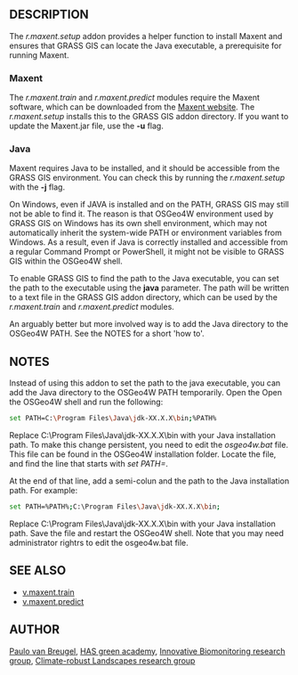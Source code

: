 ## DESCRIPTION

The *r.maxent.setup* addon provides a helper function to install Maxent
and ensures that GRASS GIS can locate the Java executable, a
prerequisite for running Maxent.

### Maxent

The *r.maxent.train* and *r.maxent.predict* modules require the Maxent
software, which can be downloaded from the [Maxent
website](https://biodiversityinformatics.amnh.org/open_source/maxent).
The *r.maxent.setup* installs this to the GRASS GIS addon directory. If
you want to update the Maxent.jar file, use the **-u** flag.

### Java

Maxent requires Java to be installed, and it should be accessible from
the GRASS GIS environment. You can check this by running the
*r.maxent.setup* with the **-j** flag.

On Windows, even if JAVA is installed and on the PATH, GRASS GIS may
still not be able to find it. The reason is that OSGeo4W environment
used by GRASS GIS on Windows has its own shell environment, which may
not automatically inherit the system-wide PATH or environment variables
from Windows. As a result, even if Java is correctly installed and
accessible from a regular Command Prompt or PowerShell, it might not be
visible to GRASS GIS within the OSGeo4W shell.

To enable GRASS GIS to find the path to the Java executable, you can set
the path to the executable using the **java** parameter. The path will
be written to a text file in the GRASS GIS addon directory, which can be
used by the *r.maxent.train* and *r.maxent.predict* modules.

An arguably better but more involved way is to add the Java directory to
the OSGeo4W PATH. See the NOTES for a short 'how to'.

## NOTES

Instead of using this addon to set the path to the java executable, you
can add the Java directory to the OSGeo4W PATH temporarily. Open the
Open the OSGeo4W shell and run the following:

```sh
set PATH=C:\Program Files\Java\jdk-XX.X.X\bin;%PATH%
```

Replace C:\\Program Files\\Java\\jdk-XX.X.X\\bin with your Java
installation path. To make this change persistent, you need to edit the
*osgeo4w.bat* file. This file can be found in the OSGeo4W installation
folder. Locate the file, and find the line that starts with *set PATH=*.

At the end of that line, add a semi-colun and the path to the Java
installation path. For example:

```sh
set PATH=%PATH%;C:\Program Files\Java\jdk-XX.X.X\bin;
```

Replace C:\\Program Files\\Java\\jdk-XX.X.X\\bin with your Java
installation path. Save the file and restart the OSGeo4W shell. Note
that you may need administrator rightrs to edit the osgeo4w.bat file.

## SEE ALSO

- [v.maxent.train](v.maxent.train.md)
- [v.maxent.predict](v.maxent.predict.md)

## AUTHOR

[Paulo van Breugel](https:ecodiv.earth), [HAS green
academy](https://has.nl), [Innovative Biomonitoring research
group](https://www.has.nl/en/research/professorships/innovative-bio-monitoring-professorship/),
[Climate-robust Landscapes research
group](https://www.has.nl/en/research/professorships/climate-robust-landscapes-professorship/)
